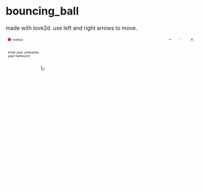# bouncing_ball

made with love2d. use  left and right arrows to move.

![](recording/bouncing_ball.gif)
